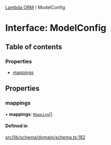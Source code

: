 [Lambda ORM](../README.md) / ModelConfig

# Interface: ModelConfig

## Table of contents

### Properties

- [mappings](ModelConfig.md#mappings)

## Properties

### mappings

• **mappings**: [`Mapping`](Mapping.md)[]

#### Defined in

[src/lib/schema/domain/schema.ts:182](https://github.com/lambda-orm/lambdaorm-base/blob/8749c37/src/lib/schema/domain/schema.ts#L182)
